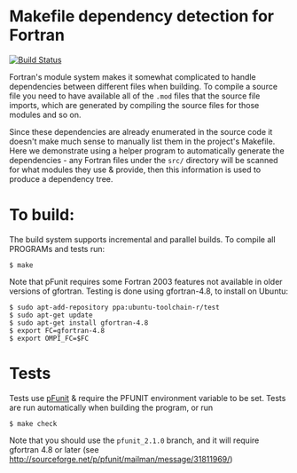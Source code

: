 Makefile dependency detection for Fortran
=========================================

[![Build Status](https://travis-ci.org/ScottWales/fortran-build-testing.png?branch=master)](https://travis-ci.org/ScottWales/fortran-build-testing)

Fortran's module system makes it somewhat complicated to handle dependencies
between different files when building. To compile a source file you need to
have available all of the `.mod` files that the source file imports, which are
generated by compiling the source files for those modules and so on.

Since these dependencies are already enumerated in the source code it doesn't
make much sense to manually list them in the project's Makefile. Here we
demonstrate using a helper program to automatically generate the dependencies -
any Fortran files under the `src/` directory will be scanned for what modules
they use & provide, then this information is used to produce a dependency tree.

To build:
=========

The build system supports incremental and parallel builds. To compile all
PROGRAMs and tests run:

    $ make

Note that pFunit requires some Fortran 2003 features not available in older
versions of gfortran. Testing is done using gfortran-4.8, to install on Ubuntu:

    $ sudo apt-add-repository ppa:ubuntu-toolchain-r/test
    $ sudo apt-get update
    $ sudo apt-get install gfortran-4.8
    $ export FC=gfortran-4.8
    $ export OMPI_FC=$FC

Tests
=====

Tests use [pFunit](http://sourceforge.net/projects/pfunit) & require the PFUNIT environment variable to be set.
Tests are run automatically when building the program, or run

    $ make check

Note that you should use the `pfunit_2.1.0` branch, and it will require gfortran 4.8 or later (see http://sourceforge.net/p/pfunit/mailman/message/31811969/)
